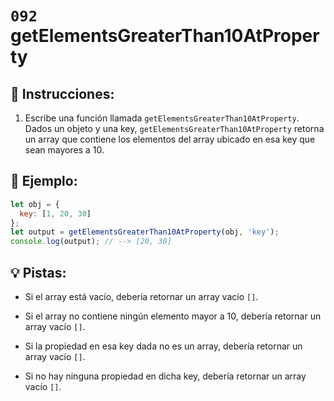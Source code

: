 # `092` getElementsGreaterThan10AtProperty

## 📝 Instrucciones:

1. Escribe una función llamada `getElementsGreaterThan10AtProperty`. Dados un objeto y una key, `getElementsGreaterThan10AtProperty` retorna un array que contiene los elementos del array ubicado en esa key que sean mayores a 10.

## 📎 Ejemplo:

```js
let obj = {
  key: [1, 20, 30]
};
let output = getElementsGreaterThan10AtProperty(obj, 'key');
console.log(output); // --> [20, 30]
```

## 💡 Pistas:

+ Si el array está vacío, debería retornar un array vacío `[]`.

+ Si el array no contiene ningún elemento mayor a 10, debería retornar un array vacío `[]`.

+ Si la propiedad en esa key dada no es un array, debería retornar un array vacío `[]`.

+ Si no hay ninguna propiedad en dicha key, debería retornar un array vacío `[]`.
